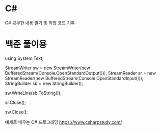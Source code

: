 # C#
C# 공부한 내용 필기 및 작업 코드 기록
# 백준 풀이용

using System.Text;

StreamWriter sw = new StreamWriter(new BufferedStream(Console.OpenStandardOutput()));
StreamReader sr = new StreamReader(new BufferedStream(Console.OpenStandardInput()));
StringBuilder sb = new StringBuilder();

sw.WriteLine(sb.ToString());

sr.Close();

sw.Close();



예제로 배우는 C# 프로그래밍
https://www.csharpstudy.com/
